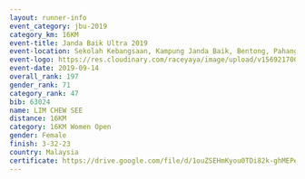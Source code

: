 ```yaml
---
layout: runner-info 
event_category: jbu-2019 
category_km: 16KM 
event-title: Janda Baik Ultra 2019 
event-location: Sekolah Kebangsaan, Kampung Janda Baik, Bentong, Pahang, Malaysia 
event-logo: https://res.cloudinary.com/raceyaya/image/upload/v1569217009/logo/janda-baik_vch1pc.jpg 
event-date: 2019-09-14
overall_rank: 197
gender_rank: 71
category_rank: 47
bib: 63024
name: LIM CHEW SEE
distance: 16KM
category: 16KM Women Open
gender: Female
finish: 3-32-23
country: Malaysia
certificate: https://drive.google.com/file/d/1ouZSEHmKyou0TDi82k-ghMEPeWZYzzFo/view?usp=sharing
---
```

